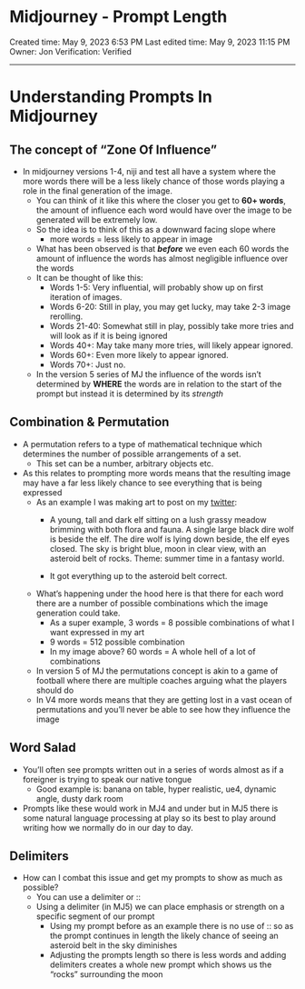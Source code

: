 # Midjourney - Prompt Length

Created time: May 9, 2023 6:53 PM
Last edited time: May 9, 2023 11:15 PM
Owner: Jon
Verification: Verified

---

# Understanding Prompts In Midjourney

## The concept of “Zone Of Influence”

- In midjourney versions 1-4, niji and test all have a system where the more words there will be a less likely chance of those words playing a role in the final generation of the image.
    - You can think of it like this where the closer you get to **60+ words**, the amount of influence each word would have over the image to be generated will be extremely low.
    - So the idea is to think of this as a downward facing slope where
        - more words = less likely to appear in image
    - What has been observed is that ***before*** we even each 60 words the amount of influence the words has almost negligible influence over the words
    - It can be thought of like this:
        - Words 1-5: Very influential, will probably show up on first iteration of images.
        - Words 6-20: Still in play, you may get lucky, may take 2-3 image rerolling.
        - Words 21-40: Somewhat still in play, possibly take more tries and will look as if it is being ignored
        - Words 40+: May take many more tries, will likely appear ignored.
        - Words 60+: Even more likely to appear ignored.
        - Words 70+: Just no.
    - In the version 5 series of MJ the influence of the words isn’t determined by **WHERE** the words are in relation to the start of the prompt but instead it is determined by its *strength*

## Combination & Permutation

- A permutation refers to a type of mathematical technique which determines the number of possible arrangements of a set.
    - This set can be a number, arbitrary objects etc.
- As this relates to prompting more words means that the resulting image may have a far less likely chance to see everything that is being expressed
    - As an example I was making art to post on my [twitter](http://twitter.com/jondidathing):
        - A young, tall and dark elf sitting on a lush grassy meadow brimming with both flora and fauna. A single large black dire wolf is beside the elf. The dire wolf is lying down beside, the elf eyes closed. The sky is bright blue, moon in clear view, with an asteroid belt of rocks. Theme: summer time in a fantasy world.
            
        - It got everything up to the asteroid belt correct.
    - What’s happening under the hood here is that there for each word there are a number of possible combinations which the image generation could take.
        - As a super example, 3 words = 8 possible combinations of what I want expressed in my art
        - 9 words = 512 possible combination
        - In my image above? 60 words = A whole hell of a lot of combinations
    - In version 5 of MJ the permutations concept is akin to a game of football where there are multiple coaches arguing what the players should do
    - In V4 more words means that they are getting lost in a vast ocean of permutations and you’ll never be able to see how they influence the image

## Word Salad

- You’ll often see prompts written out in a series of words almost as if a foreigner is trying to speak our native tongue
    - Good example is: banana on table, hyper realistic, ue4, dynamic angle, dusty dark room
- Prompts like these would work in MJ4 and under but in MJ5 there is some natural language processing at play so its best to play around writing how we normally do in our day to day.

## Delimiters

- How can I combat this issue and get my prompts to show as much as possible?
    - You can use a delimiter or ::
    - Using a delimiter (in MJ5) we can place emphasis or strength on a specific segment of our prompt
        - Using my prompt before as an example there is no use of :: so as the prompt continues in length the likely chance of seeing an asteroid belt in the sky diminishes
        - Adjusting the prompts length so there is less words and adding delimiters creates a whole new prompt which shows us the “rocks” surrounding the moon